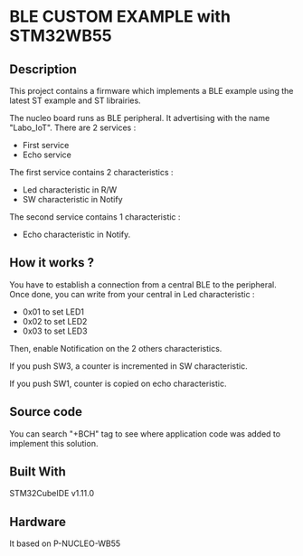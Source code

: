 # **BLE CUSTOM EXAMPLE with STM32WB55**

## **Description**
This project contains a firmware which implements a BLE example using the latest ST example and ST librairies.

The nucleo board runs as BLE peripheral. It advertising with the name "Labo_IoT".
There are 2 services :
- First service
- Echo service

The first service contains 2 characteristics :
- Led characteristic in R/W
- SW characteristic in Notify

The second service contains 1 characteristic :
- Echo characteristic in Notify.

## **How it works ?**
You have to establish a connection from a central BLE to the peripheral. Once done, you can write from your central in Led characteristic :
- 0x01 to set LED1
- 0x02 to set LED2
- 0x03 to set LED3

Then, enable Notification on the 2 others characteristics.

If you push SW3, a counter is incremented in SW characteristic.

If you push SW1, counter is copied on echo characteristic.

## **Source code**
You can search "+BCH" tag to see where application code was added to implement this solution.

## **Built With**
STM32CubeIDE v1.11.0

## **Hardware**
It based on P-NUCLEO-WB55